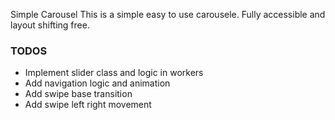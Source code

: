 Simple Carousel
This is a simple easy to use carousele. Fully accessible and layout shifting free.

### TODOS

 - Implement slider class and logic in workers
 - Add navigation logic and animation 
 - Add swipe base transition
 - Add swipe left right movement